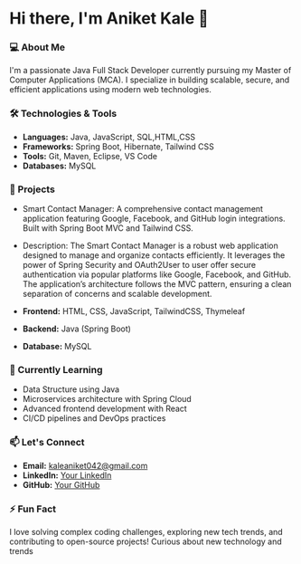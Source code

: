 # Hi there, I'm Aniket  Kale 👋

### 💻 About Me
I'm a passionate Java Full Stack Developer currently pursuing my Master of Computer Applications (MCA). I specialize in building scalable, secure, and efficient applications using modern web technologies.

### 🛠️ Technologies & Tools
- **Languages:** Java, JavaScript, SQL,HTML,CSS
- **Frameworks:** Spring Boot, Hibernate, Tailwind CSS
- **Tools:** Git, Maven, Eclipse, VS Code
- **Databases:** MySQL 

### 🔭 Projects
 - Smart Contact Manager: A comprehensive contact management application featuring Google, Facebook, and GitHub login integrations. Built with Spring Boot MVC and Tailwind CSS.

- Description: The Smart Contact Manager is a robust web application designed to manage and organize contacts efficiently. It leverages the power of Spring Security and OAuth2User to user offer secure authentication via popular platforms like Google, Facebook, and GitHub. The application’s architecture follows the MVC pattern, ensuring a clean separation of concerns and scalable development.

- **Frontend:** HTML, CSS, JavaScript, TailwindCSS, Thymeleaf
- **Backend:** Java (Spring Boot)
- **Database:**  MySQL
  
### 🌱 Currently Learning
- Data Structure using Java
- Microservices architecture with Spring Cloud
- Advanced frontend development with React
- CI/CD pipelines and DevOps practices

### 📫 Let's Connect
- **Email:** kaleaniket042@gmail.com
- **LinkedIn:** [Your LinkedIn](https://www.linkedin.com/in/aniket-kale09/)
- **GitHub:** [Your GitHub](https://github.com/aniketkale07)

### ⚡ Fun Fact
I love solving complex coding challenges, exploring new tech trends, and contributing to open-source projects!
Curious about new technology and trends

